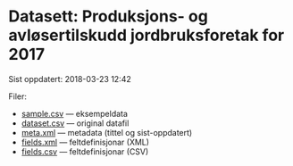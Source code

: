 # Datasett: 	Produksjons- og avløsertilskudd jordbruksforetak for 2017
 Sist oppdatert: 2018-03-23 12:42

 Filer:
 - [sample.csv](sample.csv) — eksempeldata
 - [dataset.csv](dataset.csv) — original datafil
 - [meta.xml](meta.xml) — metadata (tittel og sist-oppdatert)
 - [fields.xml](fields.xml) — feltdefinisjonar (XML)
 - [fields.csv](fields.csv) — feltdefinisjonar (CSV)
